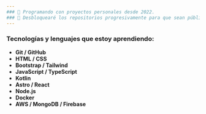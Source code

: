 ```yaml
---
### 🪺 Programando con proyectos personales desde 2022. 
### 🌠 Desbloquearé los repositorios progresivamente para que sean públicos.
---
```

### Tecnologías y lenguajes que estoy aprendiendo:
* **Git / GitHub**
* **HTML / CSS**
* **Bootstrap / Tailwind**
* **JavaScript / TypeScript**
* **Kotlin**
* **Astro / React**
* **Node.js**
* **Docker**
* **AWS / MongoDB / Firebase**

